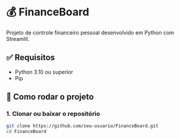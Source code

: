 # 💰 FinanceBoard

Projeto de controle financeiro pessoal desenvolvido em Python com Streamlit.

## ✅ Requisitos

- Python 3.10 ou superior
- Pip

## 🚀 Como rodar o projeto

### 1. Clonar ou baixar o repositório

```bash
git clone https://github.com/seu-usuario/FinanceBoard.git
cd FinanceBoard
